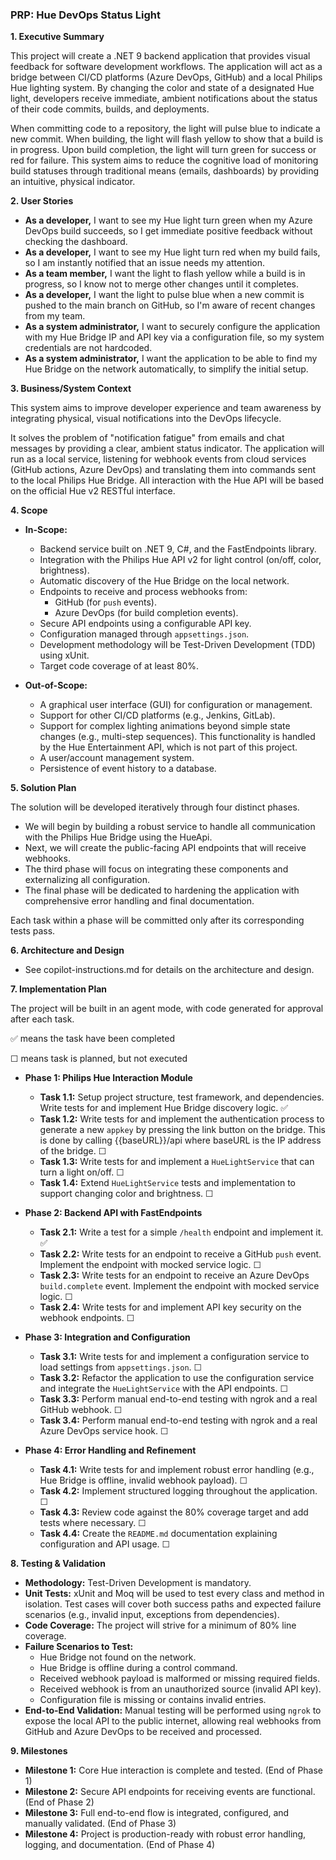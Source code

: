 ### **PRP: Hue DevOps Status Light**

**1. Executive Summary**

This project will create a .NET 9 backend application that provides visual feedback for software development workflows. 
The application will act as a bridge between CI/CD platforms (Azure DevOps, GitHub) and a local Philips Hue lighting system. 
By changing the color and state of a designated Hue light, developers receive immediate, ambient notifications about the status of their code commits, builds, and deployments.

When committing code to a repository, the light will pulse blue to indicate a new commit. 
When building, the light will flash yellow to show that a build is in progress. 
Upon build completion, the light will turn green for success or red for failure. 
This system aims to reduce the cognitive load of monitoring build statuses through traditional means (emails, dashboards) by providing an intuitive, physical indicator.

**2. User Stories**

*   **As a developer,** I want to see my Hue light turn green when my Azure DevOps build succeeds, so I get immediate positive feedback without checking the dashboard.
*   **As a developer,** I want to see my Hue light turn red when my build fails, so I am instantly notified that an issue needs my attention.
*   **As a team member,** I want the light to flash yellow while a build is in progress, so I know not to merge other changes until it completes.
*   **As a developer,** I want the light to pulse blue when a new commit is pushed to the main branch on GitHub, so I'm aware of recent changes from my team.
*   **As a system administrator,** I want to securely configure the application with my Hue Bridge IP and API key via a configuration file, so my system credentials are not hardcoded.
*   **As a system administrator,** I want the application to be able to find my Hue Bridge on the network automatically, to simplify the initial setup.

**3. Business/System Context**

This system aims to improve developer experience and team awareness by integrating physical, 
visual notifications into the DevOps lifecycle. 

It solves the problem of "notification fatigue" from emails and chat messages by providing a clear, ambient status indicator. 
The application will run as a local service, listening for webhook events from cloud services (GitHub actions, Azure DevOps) and translating them into commands sent to the local Philips Hue Bridge. 
All interaction with the Hue API will be based on the official Hue v2 RESTful interface.

**4. Scope**

*   **In-Scope:**
    *   Backend service built on .NET 9, C#, and the FastEndpoints library.
    *   Integration with the Philips Hue API v2 for light control (on/off, color, brightness).
    *   Automatic discovery of the Hue Bridge on the local network.
    *   Endpoints to receive and process webhooks from:
        *   GitHub (for `push` events).
        *   Azure DevOps (for build completion events).
    *   Secure API endpoints using a configurable API key.
    *   Configuration managed through `appsettings.json`.
    *   Development methodology will be Test-Driven Development (TDD) using xUnit.
    *   Target code coverage of at least 80%.

*   **Out-of-Scope:**
    *   A graphical user interface (GUI) for configuration or management.
    *   Support for other CI/CD platforms (e.g., Jenkins, GitLab).
    *   Support for complex lighting animations beyond simple state changes (e.g., multi-step sequences). This functionality is handled by the Hue Entertainment API, which is not part of this project.
    *   A user/account management system.
    *   Persistence of event history to a database.

**5. Solution Plan**

The solution will be developed iteratively through four distinct phases. 

- We will begin by building a robust service to handle all communication with the Philips Hue Bridge using the HueApi. 
- Next, we will create the public-facing API endpoints that will receive webhooks. 
- The third phase will focus on integrating these components and externalizing all configuration. 
- The final phase will be dedicated to hardening the application with comprehensive error handling and final documentation. 

Each task within a phase will be committed only after its corresponding tests pass.

**6. Architecture and Design**

*   See copilot-instructions.md for details on the architecture and design.

**7. Implementation Plan**

The project will be built in an agent mode, with code generated for approval after each task.

✅ means the task have been completed

☐ means task is planned, but not executed

*   **Phase 1: Philips Hue Interaction Module**
    *   **Task 1.1:** Setup project structure, test framework, and dependencies. Write tests for and implement Hue Bridge discovery logic. ✅
    *   **Task 1.2:** Write tests for and implement the authentication process to generate a new `appkey` by pressing the link button on the bridge. This is done by calling {{baseURL}}/api where baseURL is the IP address of the bridge. ☐
    *   **Task 1.3:** Write tests for and implement a `HueLightService` that can turn a light on/off. ☐
    *   **Task 1.4:** Extend `HueLightService` tests and implementation to support changing color and brightness. ☐

*   **Phase 2: Backend API with FastEndpoints**
    *   **Task 2.1:** Write a test for a simple `/health` endpoint and implement it. ✅
    *   **Task 2.2:** Write tests for an endpoint to receive a GitHub `push` event. Implement the endpoint with mocked service logic. ☐
    *   **Task 2.3:** Write tests for an endpoint to receive an Azure DevOps `build.complete` event. Implement the endpoint with mocked service logic. ☐
    *   **Task 2.4:** Write tests for and implement API key security on the webhook endpoints. ☐

*   **Phase 3: Integration and Configuration**
    *   **Task 3.1:** Write tests for and implement a configuration service to load settings from `appsettings.json`. ☐
    *   **Task 3.2:** Refactor the application to use the configuration service and integrate the `HueLightService` with the API endpoints. ☐
    *   **Task 3.3:** Perform manual end-to-end testing with ngrok and a real GitHub webhook. ☐
    *   **Task 3.4:** Perform manual end-to-end testing with ngrok and a real Azure DevOps service hook. ☐

*   **Phase 4: Error Handling and Refinement**
    *   **Task 4.1:** Write tests for and implement robust error handling (e.g., Hue Bridge is offline, invalid webhook payload). ☐
    *   **Task 4.2:** Implement structured logging throughout the application. ☐
    *   **Task 4.3:** Review code against the 80% coverage target and add tests where necessary. ☐
    *   **Task 4.4:** Create the `README.md` documentation explaining configuration and API usage. ☐

**8. Testing & Validation**

*   **Methodology:** Test-Driven Development is mandatory.
*   **Unit Tests:** xUnit and Moq will be used to test every class and method in isolation. Test cases will cover both success paths and expected failure scenarios (e.g., invalid input, exceptions from dependencies).
*   **Code Coverage:** The project will strive for a minimum of 80% line coverage.
*   **Failure Scenarios to Test:**
    *   Hue Bridge not found on the network.
    *   Hue Bridge is offline during a control command.
    *   Received webhook payload is malformed or missing required fields.
    *   Received webhook is from an unauthorized source (invalid API key).
    *   Configuration file is missing or contains invalid entries.
*   **End-to-End Validation:** Manual testing will be performed using `ngrok` to expose the local API to the public internet, allowing real webhooks from GitHub and Azure DevOps to be received and processed.

**9. Milestones**

*   **Milestone 1:** Core Hue interaction is complete and tested. (End of Phase 1)
*   **Milestone 2:** Secure API endpoints for receiving events are functional. (End of Phase 2)
*   **Milestone 3:** Full end-to-end flow is integrated, configured, and manually validated. (End of Phase 3)
*   **Milestone 4:** Project is production-ready with robust error handling, logging, and documentation. (End of Phase 4)